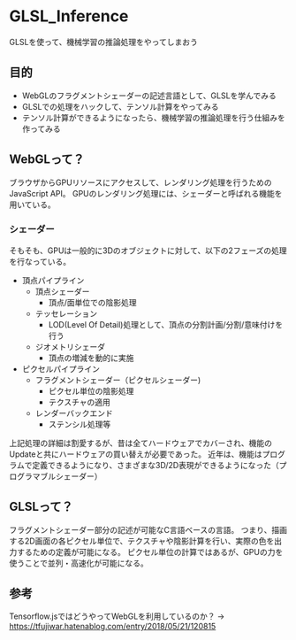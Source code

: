 # GLSL_Inference
GLSLを使って、機械学習の推論処理をやってしまおう


## 目的
- WebGLのフラグメントシェーダーの記述言語として、GLSLを学んでみる
- GLSLでの処理をハックして、テンソル計算をやってみる
- テンソル計算ができるようになったら、機械学習の推論処理を行う仕組みを作ってみる

## WebGLって？
ブラウザからGPUリソースにアクセスして、レンダリング処理を行うためのJavaScript API。
GPUのレンダリング処理には、シェーダーと呼ばれる機能を用いている。

### シェーダー
そもそも、GPUは一般的に3Dのオブジェクトに対して、以下の2フェーズの処理を行なっている。
- 頂点パイプライン
  - 頂点シェーダー
    - 頂点/面単位での陰影処理
  - テッセレーション
    - LOD(Level Of Detail)処理として、頂点の分割計画/分割/意味付けを行う
  - ジオメトリシェーダ
    - 頂点の増減を動的に実施
- ピクセルパイプライン
  - フラグメントシェーダー（ピクセルシェーダー)
    - ピクセル単位の陰影処理
    - テクスチャの適用
  - レンダーバックエンド
    - ステンシル処理等

上記処理の詳細は割愛するが、昔は全てハードウェアでカバーされ、機能のUpdateと共にハードウェアの買い替えが必要であった。
近年は、機能はプログラムで定義できるようになり、さまざまな3D/2D表現ができるようになった（プログラマブルシェーダー）

## GLSLって？
フラグメントシェーダー部分の記述が可能なC言語ベースの言語。
つまり、描画する2D画面の各ピクセル単位で、テクスチャや陰影計算を行い、実際の色を出力するための定義が可能になる。
ピクセル単位の計算ではあるが、GPUの力を使うことで並列・高速化が可能になる。

## 参考
Tensorflow.jsではどうやってWebGLを利用しているのか？
→ https://tfujiwar.hatenablog.com/entry/2018/05/21/120815


